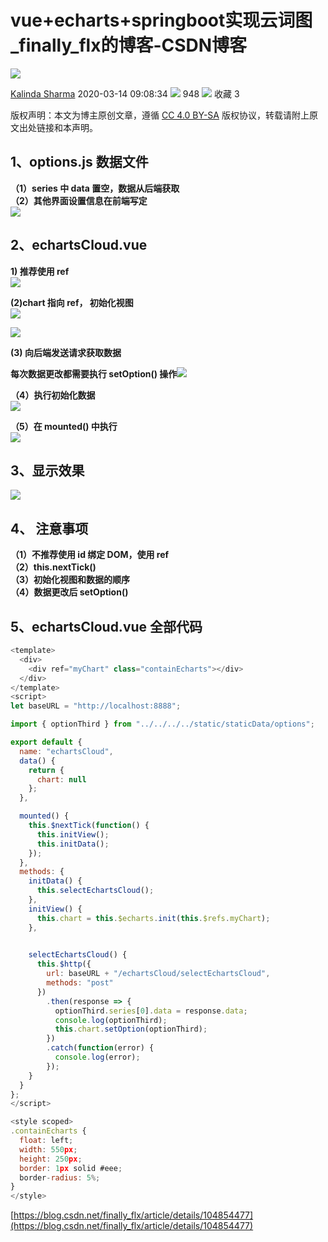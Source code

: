 # vue+echarts+springboot实现云词图_finally_flx的博客-CSDN博客
![](https://csdnimg.cn/release/blogv2/dist/pc/img/original.png)

[Kalinda Sharma](https://blog.csdn.net/finally_flx) 2020-03-14 09:08:34 ![](https://csdnimg.cn/release/blogv2/dist/pc/img/articleReadEyes.png)
 948 ![](https://csdnimg.cn/release/blogv2/dist/pc/img/tobarCollect.png)
 收藏  3 

版权声明：本文为博主原创文章，遵循 [CC 4.0 BY-SA](http://creativecommons.org/licenses/by-sa/4.0/) 版权协议，转载请附上原文出处链接和本声明。

## 1、options.js 数据文件

**（1）series 中 data 置空，数据从后端获取**  
**（2）其他界面设置信息在前端写定**  
![](https://img-blog.csdnimg.cn/20200314085133666.png?x-oss-process=image/watermark,type_ZmFuZ3poZW5naGVpdGk,shadow_10,text_aHR0cHM6Ly9ibG9nLmNzZG4ubmV0L2ZpbmFsbHlfZmx4,size_16,color_FFFFFF,t_70)

## 2、echartsCloud.vue

**1) 推荐使用 ref**  
![](https://img-blog.csdnimg.cn/20200314091047575.png)

**(2)chart 指向 ref， 初始化视图**  
![](https://img-blog.csdnimg.cn/20200314085332658.png)

![](https://img-blog.csdnimg.cn/20200314085445692.png)

**(3) 向后端发送请求获取数据**

**每次数据更改都需要执行 setOption() 操作**![](https://img-blog.csdnimg.cn/2020031408560551.png?x-oss-process=image/watermark,type_ZmFuZ3poZW5naGVpdGk,shadow_10,text_aHR0cHM6Ly9ibG9nLmNzZG4ubmV0L2ZpbmFsbHlfZmx4,size_16,color_FFFFFF,t_70)

**（4）执行初始化数据**  
![](https://img-blog.csdnimg.cn/20200314085946628.png)

**（5）在 mounted() 中执行**  
![](https://img-blog.csdnimg.cn/20200314090042912.png)

## 3、显示效果

![](https://img-blog.csdnimg.cn/20200314090122755.png?x-oss-process=image/watermark,type_ZmFuZ3poZW5naGVpdGk,shadow_10,text_aHR0cHM6Ly9ibG9nLmNzZG4ubmV0L2ZpbmFsbHlfZmx4,size_16,color_FFFFFF,t_70)

## 4、 注意事项

**（1）不推荐使用 id 绑定 DOM，使用 ref  
（2）this.nextTick()  
（3）初始化视图和数据的顺序  
（4）数据更改后 setOption()**

## 5、echartsCloud.vue 全部代码

```javascript
<template>
  <div>
    <div ref="myChart" class="containEcharts"></div>
  </div>
</template>
<script>
let baseURL = "http://localhost:8888";

import { optionThird } from "../../../../static/staticData/options";

export default {
  name: "echartsCloud",
  data() {
    return {
      chart: null
    };
  },

  mounted() {
    this.$nextTick(function() {
      this.initView();
      this.initData();
    });
  },
  methods: {
    initData() {
      this.selectEchartsCloud();
    },
    initView() {
      this.chart = this.$echarts.init(this.$refs.myChart);
    },

    
    selectEchartsCloud() {
      this.$http({
        url: baseURL + "/echartsCloud/selectEchartsCloud",
        methods: "post"
      })
        .then(response => {
          optionThird.series[0].data = response.data;
          console.log(optionThird);
          this.chart.setOption(optionThird);
        })
        .catch(function(error) {
          console.log(error);
        });
    }
  }
};
</script>

<style scoped>
.containEcharts {
  float: left;
  width: 550px;
  height: 250px;
  border: 1px solid #eee;
  border-radius: 5%;
}
</style>

```

 [https://blog.csdn.net/finally_flx/article/details/104854477](https://blog.csdn.net/finally_flx/article/details/104854477)
